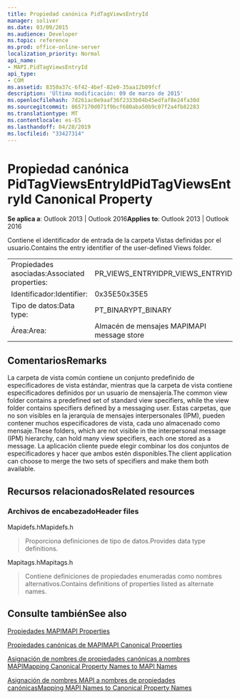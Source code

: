 ```yaml
---
title: Propiedad canónica PidTagViewsEntryId
manager: soliver
ms.date: 03/09/2015
ms.audience: Developer
ms.topic: reference
ms.prod: office-online-server
localization_priority: Normal
api_name:
- MAPI.PidTagViewsEntryId
api_type:
- COM
ms.assetid: 8350a37c-6f42-4bef-82e0-35aa12b09fcf
description: 'Última modificación: 09 de marzo de 2015'
ms.openlocfilehash: 7d261ac0e9aaf36f2333b04b45edfaf8e24fa30d
ms.sourcegitcommit: 8657170d071f9bcf680aba50b9c07f2a4fb82283
ms.translationtype: MT
ms.contentlocale: es-ES
ms.lasthandoff: 04/28/2019
ms.locfileid: "33427314"
---
```

# <a name="pidtagviewsentryid-canonical-property"></a><span data-ttu-id="6b090-103">Propiedad canónica PidTagViewsEntryId</span><span class="sxs-lookup"><span data-stu-id="6b090-103">PidTagViewsEntryId Canonical Property</span></span>

  
  
<span data-ttu-id="6b090-104">**Se aplica a**: Outlook 2013 | Outlook 2016</span><span class="sxs-lookup"><span data-stu-id="6b090-104">**Applies to**: Outlook 2013 | Outlook 2016</span></span> 
  
<span data-ttu-id="6b090-105">Contiene el identificador de entrada de la carpeta Vistas definidas por el usuario.</span><span class="sxs-lookup"><span data-stu-id="6b090-105">Contains the entry identifier of the user-defined Views folder.</span></span>
  
|||
|:-----|:-----|
|<span data-ttu-id="6b090-106">Propiedades asociadas:</span><span class="sxs-lookup"><span data-stu-id="6b090-106">Associated properties:</span></span>  <br/> |<span data-ttu-id="6b090-107">PR_VIEWS_ENTRYID</span><span class="sxs-lookup"><span data-stu-id="6b090-107">PR_VIEWS_ENTRYID</span></span>  <br/> |
|<span data-ttu-id="6b090-108">Identificador:</span><span class="sxs-lookup"><span data-stu-id="6b090-108">Identifier:</span></span>  <br/> |<span data-ttu-id="6b090-109">0x35E5</span><span class="sxs-lookup"><span data-stu-id="6b090-109">0x35E5</span></span>  <br/> |
|<span data-ttu-id="6b090-110">Tipo de datos:</span><span class="sxs-lookup"><span data-stu-id="6b090-110">Data type:</span></span>  <br/> |<span data-ttu-id="6b090-111">PT_BINARY</span><span class="sxs-lookup"><span data-stu-id="6b090-111">PT_BINARY</span></span>  <br/> |
|<span data-ttu-id="6b090-112">Área:</span><span class="sxs-lookup"><span data-stu-id="6b090-112">Area:</span></span>  <br/> |<span data-ttu-id="6b090-113">Almacén de mensajes MAPI</span><span class="sxs-lookup"><span data-stu-id="6b090-113">MAPI message store</span></span>  <br/> |
   
## <a name="remarks"></a><span data-ttu-id="6b090-114">Comentarios</span><span class="sxs-lookup"><span data-stu-id="6b090-114">Remarks</span></span>

<span data-ttu-id="6b090-115">La carpeta de vista común contiene un conjunto predefinido de especificadores de vista estándar, mientras que la carpeta de vista contiene especificadores definidos por un usuario de mensajería.</span><span class="sxs-lookup"><span data-stu-id="6b090-115">The common view folder contains a predefined set of standard view specifiers, while the view folder contains specifiers defined by a messaging user.</span></span> <span data-ttu-id="6b090-116">Estas carpetas, que no son visibles en la jerarquía de mensajes interpersonales (IPM), pueden contener muchos especificadores de vista, cada uno almacenado como mensaje.</span><span class="sxs-lookup"><span data-stu-id="6b090-116">These folders, which are not visible in the interpersonal message (IPM) hierarchy, can hold many view specifiers, each one stored as a message.</span></span> <span data-ttu-id="6b090-117">La aplicación cliente puede elegir combinar los dos conjuntos de especificadores y hacer que ambos estén disponibles.</span><span class="sxs-lookup"><span data-stu-id="6b090-117">The client application can choose to merge the two sets of specifiers and make them both available.</span></span>
  
## <a name="related-resources"></a><span data-ttu-id="6b090-118">Recursos relacionados</span><span class="sxs-lookup"><span data-stu-id="6b090-118">Related resources</span></span>

### <a name="header-files"></a><span data-ttu-id="6b090-119">Archivos de encabezado</span><span class="sxs-lookup"><span data-stu-id="6b090-119">Header files</span></span>

<span data-ttu-id="6b090-120">Mapidefs.h</span><span class="sxs-lookup"><span data-stu-id="6b090-120">Mapidefs.h</span></span>
  
> <span data-ttu-id="6b090-121">Proporciona definiciones de tipo de datos.</span><span class="sxs-lookup"><span data-stu-id="6b090-121">Provides data type definitions.</span></span>
    
<span data-ttu-id="6b090-122">Mapitags.h</span><span class="sxs-lookup"><span data-stu-id="6b090-122">Mapitags.h</span></span>
  
> <span data-ttu-id="6b090-123">Contiene definiciones de propiedades enumeradas como nombres alternativos.</span><span class="sxs-lookup"><span data-stu-id="6b090-123">Contains definitions of properties listed as alternate names.</span></span>
    
## <a name="see-also"></a><span data-ttu-id="6b090-124">Consulte también</span><span class="sxs-lookup"><span data-stu-id="6b090-124">See also</span></span>



[<span data-ttu-id="6b090-125">Propiedades MAPI</span><span class="sxs-lookup"><span data-stu-id="6b090-125">MAPI Properties</span></span>](mapi-properties.md)
  
[<span data-ttu-id="6b090-126">Propiedades canónicas de MAPI</span><span class="sxs-lookup"><span data-stu-id="6b090-126">MAPI Canonical Properties</span></span>](mapi-canonical-properties.md)
  
[<span data-ttu-id="6b090-127">Asignación de nombres de propiedades canónicas a nombres MAPI</span><span class="sxs-lookup"><span data-stu-id="6b090-127">Mapping Canonical Property Names to MAPI Names</span></span>](mapping-canonical-property-names-to-mapi-names.md)
  
[<span data-ttu-id="6b090-128">Asignación de nombres MAPI a nombres de propiedades canónicas</span><span class="sxs-lookup"><span data-stu-id="6b090-128">Mapping MAPI Names to Canonical Property Names</span></span>](mapping-mapi-names-to-canonical-property-names.md)

